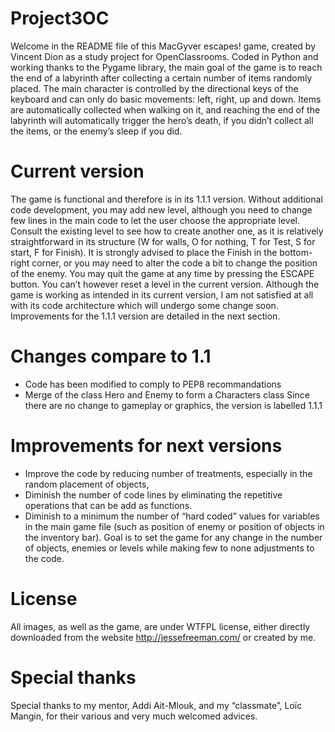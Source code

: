 # Project3OC
Welcome in the README file of this MacGyver escapes! game, created by Vincent Dion as a study project for OpenClassrooms. Coded in Python and working thanks to the Pygame library, the main goal of the game is to reach the end of a labyrinth after collecting a certain number of items randomly placed. The main character is controlled by the directional keys of the keyboard and can only do basic movements: left, right, up and down. Items are automatically collected when walking on it, and reaching the end of the labyrinth will automatically trigger the hero’s death, if you didn’t collect all the items, or the enemy’s sleep if you did.


# Current version

The game is functional and therefore is in its 1.1.1 version. Without additional code development, you may add new level, although you need to change few lines in the main code to let the user choose the appropriate level. Consult the existing level to see how to create another one, as it is relatively straightforward in its structure (W for walls, O for nothing, T for Test, S for start, F for Finish). It is strongly advised to place the Finish in the bottom-right corner, or you may need to alter the code a bit to change the position of the enemy.
You may quit the game at any time by pressing the ESCAPE button. You can’t however reset a level in the current version.
Although the game is working as intended in its current version, I am not satisfied at all with its code architecture which will undergo some change soon. Improvements for the 1.1.1 version are detailed in the next section.


# Changes compare to 1.1

-	Code has been modified to comply to PEP8 recommandations
-	Merge of the class Hero and Enemy to form a Characters class
Since there are no change to gameplay or graphics, the version is labelled 1.1.1


# Improvements for next versions

-	Improve the code by reducing number of treatments, especially in the random placement of objects,
-	Diminish the number of code lines by eliminating the repetitive operations that can be add as functions.
-	Diminish to a minimum the number of “hard coded” values for variables in the main game file (such as position of enemy or position of objects in the inventory bar). Goal is to set the game for any change in the number of objects, enemies or levels while making few to none adjustments to the code.


# License

All images, as well as the game, are under WTFPL license, either directly downloaded from the website http://jessefreeman.com/ or created by me.


# Special thanks 

Special thanks to my mentor, Addi Ait-Mlouk, and my “classmate”, Loïc Mangin, for their various and very much welcomed advices.

